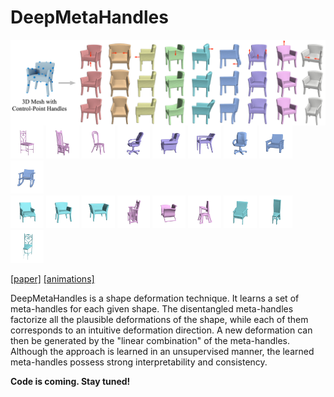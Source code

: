 # DeepMetaHandles

<img src="demo/teaser.jpg" align="center"> 
<div float="center">
<img src="demo/chair0/5c70ab.gif" width="10.5%">
<img src="demo/chair0/11e521.gif" width="10.5%">
<img src="demo/chair0/587ee5.gif" width="10.5%">
<img src="demo/chair7/4a0e7f.gif" width="10.5%">
<img src="demo/chair7/37a095.gif" width="10.5%">
<img src="demo/chair7/a2bffa.gif" width="10.5%">
<img src="demo/chair6/4a0e7f.gif" width="10.5%">
<img src="demo/chair6/9aa05f.gif" width="10.5%">
<img src="demo/chair6/39fee0.gif" width="10.5%">  
</div>
<div float="center">
<img src="demo/chair5/7e4335.gif" width="10.5%">
<img src="demo/chair5/104256.gif" width="10.5%">
<img src="demo/chair5/f76d50.gif" width="10.5%">
<img src="demo/chair9/11e521.gif" width="10.5%">
<img src="demo/chair9/f1563f.gif" width="10.5%">
<img src="demo/chair9/fde8c8.gif" width="10.5%">
<img src="demo/chair13/3e72bf.gif" width="10.5%">
<img src="demo/chair13/5c6c95.gif" width="10.5%">
<img src="demo/chair13/5c70ab.gif" width="10.5%">
</div>

[[paper]](http://cseweb.ucsd.edu/~mil070/projects/CVPR2021/paper.pdf) [[animations]](http://cseweb.ucsd.edu/~mil070/deep_meta_handles_supp_animations)  

DeepMetaHandles is a shape deformation technique. It learns a set of meta-handles for each given shape. The disentangled meta-handles factorize all the plausible deformations of the shape, while each of them corresponds to an intuitive deformation direction. A new deformation can then be generated by the "linear combination" of the meta-handles. Although the approach is learned in an unsupervised manner, the learned meta-handles possess strong interpretability and consistency.

**Code is coming. Stay tuned!**
